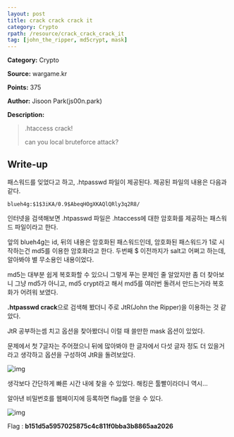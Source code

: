 ```yaml
---
layout: post
title: crack crack crack it
category: Crypto
rpath: /resource/crack_crack_crack_it
tag: [john_the_ripper, md5crypt, mask] 
---
```


**Category:** Crypto

**Source:** wargame.kr

**Points:** 375

**Author:** Jisoon Park(js00n.park)

**Description:** 

> .htaccess crack!
> 
> can you local bruteforce attack?

## Write-up

패스워드를 잊었다고 하고, .htpasswd 파일이 제공된다. 제공된 파일의 내용은 다음과 같다.

```
blueh4g:$1$3iKA/0.9$AbeqHOgXKAQlQRly3q2R8/
```

인터넷을 검색해보면 .htpasswd 파일은 .htaccess에 대한 암호화를 제공하는 패스워드 파일이라고 한다.

앞의 blueh4g는 id, 뒤의 내용은 암호화된 패스워드인데, 암호화된 패스워드가 $1$로 시작하는건 md5를 이용한 암호화라고 한다. 두번째 $ 이전까지가 salt고 어쩌고 하는데, 알아봐야 별 무소용인 내용이었다.

md5는 대부분 쉽게 복호화할 수 있으니 그렇게 푸는 문제인 줄 알았지만 좀 더 찾아보니 그냥 md5가 아니고, md5 crypt라고 해서 md5를 여러번 돌려서 만드는거라 복호화가 어려워 보였다.

<b>.htpasswd crack</b>으로 검색해 봤더니 주로 JtR(John the Ripper)을 이용하는 것 같았다.

JtR 공부하는셈 치고 옵션을 찾아봤더니 이럴 때 쓸만한 mask 옵션이 있었다.

문제에서 첫 7글자는 주어졌으니 뒤에 많아봐야 한 글자에서 다섯 글자 정도 더 있을거라고 생각하고 옵션을 구성하여 JtR을 돌려보았다.

![img]({{page.rpath|prepend:site.baseurl}}/passwd.png)

생각보다 간단하게 빠른 시간 내에 찾을 수 있었다. 해킹은 툴빨이라더니 역시...

알아낸 비밀번호를 웹페이지에 등록하면 flag를 얻을 수 있다.

![img]({{page.rpath|prepend:site.baseurl}}/flag.png)

Flag : <b>b151d5a5957025875c4c811f0bba3b8865aa2026</b>
